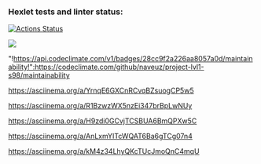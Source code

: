 ### Hexlet tests and linter status:
[![Actions Status](https://github.com/vetus-veteris/php-project-lvl1/workflows/hexlet-check/badge.svg)](https://github.com/vetus-veteris/php-project-lvl1/actions)

<a href="https://codeclimate.com/github/naveuz/project-lvl1-s98/maintainability"><img src="https://api.codeclimate.com/v1/badges/28cc9f2a226aa8057a0d/maintainability" /></a>

"!https://api.codeclimate.com/v1/badges/28cc9f2a226aa8057a0d/maintainability!":https://codeclimate.com/github/naveuz/project-lvl1-s98/maintainability 

https://asciinema.org/a/YrnqE6GXCnRCvqBZsuogCP5w5 

https://asciinema.org/a/R1BzwzWX5nzEi347brBpLwNUy 

https://asciinema.org/a/H9zdi0GCvjTCSBUA6BmQPXw5C

https://asciinema.org/a/AnLxmYITcWQAT6Ba6gTCg07n4 

https://asciinema.org/a/kM4z34LhyQKcTUcJmoQnC4mqU 